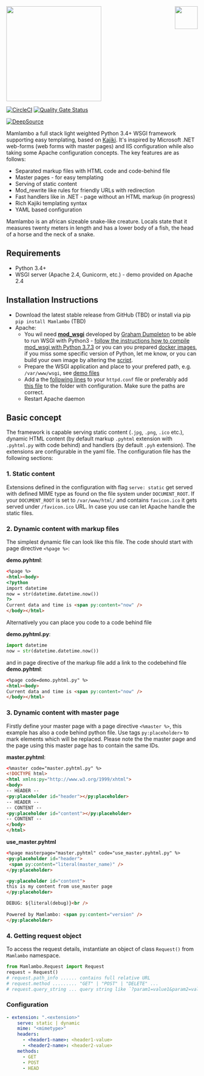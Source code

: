 <img src="https://github.com/lhotakj/Mamlambo/raw/master/doc/assets/logo-big.png" width="60" align="right" />

<img src="https://github.com/lhotakj/Mamlambo/raw/master/doc/assets/title.png" width="250" />

[![CircleCI](https://circleci.com/gh/lhotakj/Mamlambo/tree/master.svg?style=svg)](https://circleci.com/gh/lhotakj/Mamlambo/tree/master) [![Quality Gate Status](https://sonarcloud.io/api/project_badges/measure?project=Mamlambo&metric=alert_status)](https://sonarcloud.io/dashboard?id=Mamlambo)

[![DeepSource](https://static.deepsource.io/deepsource-badge-light.svg)](https://deepsource.io/gh/lhotakj/Mamlambo/?ref=repository-badge)

Mamlambo a full stack light weighted Python 3.4+ WSGI framework supporting easy templating, based on [Kajiki](https://github.com/nandoflorestan/kajiki/tree/master/kajiki). It's inspired by Microsoft .NET web-forms (web forms with master pages) and IIS configuration while also taking some Apache configuration concepts. The key features are as follows:

* Separated markup files with HTML code and code-behind file
* Master pages - for easy templating
* Serving of static content
* Mod_rewrite like rules for friendly URLs with redirection
* Fast handlers like in .NET - page without an HTML markup (in progress)
* Rich Kajiki templating syntax
* YAML based configuration

Mamlambo is an african sizeable snake-like creature. Locals state that it measures twenty meters in length and has a lower body of a fish, the head of a horse and the neck of a snake. 

## Requirements
- Python 3.4+
- WSGI server (Apache 2.4, Gunicorm, etc.) - demo provided on Apache 2.4

## Installation Instructions
* Download the latest stable release from GitHub (TBD) or install via pip `pip install Mamlambo` (TBD)
* Apache:
    * You wil need [**mod_wsgi**](https://github.com/GrahamDumpleton/mod_wsgi) developed by [Graham Dumpleton](https://github.com/GrahamDumpleton) to be able to run WSGI with Python3 - [follow the instructions how to compile mod_wsgi with Python 3.7.3](https://github.com/lhotakj/enable-wsgi_mod-python37-apache/blob/master/install.yaml) or you can you prepared [docker images](https://cloud.docker.com/u/lhotakj/repository/docker/lhotakj/centos-apache-mod_wsgi-python3), if you miss some specific version of Python, let me know, or you can build your own image by altering the [script](https://github.com/lhotakj/Mamlambo/tree/master/docker).
    * Prepare the WSGI application and place to your prefered path, e.g. `/var/www/wsgi`, see [demo files](https://github.com/lhotakj/Mamlambo/tree/master/demo/wsgi)
    * Add a the [following lines](https://raw.githubusercontent.com/lhotakj/Mamlambo/master/demo/apache/mamlambo.conf) to your `httpd.conf` file or preferably add [this file](https://github.com/lhotakj/Mamlambo/blob/master/demo/apache/mamlambo.conf) to the folder with configuration. Make sure the paths are correct.
    * Restart Apache daemon

## Basic concept
The framework is capable serving static content (`.jpg`, `.png`, `.ico` etc.), dynamic HTML content (by default markup `.pyhtml` extension with `.pyhtml.py` with code behind) and handlers (by default `.pyh` extension). The extensions are configurable in the yaml file. The configuration file has the following sections:

### 1. Static content
Extensions defined in the configuration with flag `serve: static` get served with defined MIME type as found on the file system under `DOCUMENT_ROOT`. If your `DOCUMENT_ROOT` is set to `/var/www/html/` and contains `favicon.ico` it gets served under `/favicon.ico` URL. In case you use can let Apache handle the static files.

### 2. Dynamic content with markup files
The simplest dynamic file can look like this file. The code should start with page directive `<%page %>`:

**demo.pyhtml**:
```html
<%page %>
<html><body>
<?python
import datetime 
now = str(datetime.datetime.now())
?>
Current data and time is <span py:content="now" />
</body></html>
```

Alternatively you can place you code to a code behind file

**demo.pyhtml.py**:
```python
import datetime 
now = str(datetime.datetime.now())
```

and in page directive of the markup file add a link to the codebehind file **demo.pyhtml**:
```html
<%page code=demo.pyhtml.py" %>
<html><body>
Current data and time is <span py:content="now" />
</body></html>
```

### 3. Dynamic content with master page
Firstly define your master page with a page directive `<%master %>`, this example has also a code behind python file. Use tags `py:placeholder>` to mark elements which will be replaced. Please note the the master page and the page using this master page has to contain the same IDs.

**master.pyhtml**:
```html
<%master code="master.pyhtml.py" %>
<!DOCTYPE html>
<html xmlns:py="http://www.w3.org/1999/xhtml">
<body>
-- HEADER --
<py:placeholder id="header"></py:placeholder>
-- HEADER --
-- CONTENT --
<py:placeholder id="content"></py:placeholder>
-- CONTENT --
</body>
</html>
```

**use_master.pyhtml**
```html
<%page masterpage="master.pyhtml" code="use_master.pyhtml.py" %>
<py:placeholder id="header">
 <span py:content="literal(master_name)" />
</py:placeholder>

<py:placeholder id="content">
this is my content from use_master page
</py:placeholder>

DEBUG: ${literal(debug)}<br />
  
Powered by Mamlambo: <span py:content="version" />
</py:placeholder>
```


### 4. Getting request object
To access the request details, instantiate an object of class `Request()` from `Mamlambo` namespace.
```python
from Mamlambo.Request import Request
request = Request()
# request.path_info ...... contains full relative URL
# request.method ......... "GET" | "POST" | "DELETE" ...
# request.query_string ... query string like `?param1=value1&param2=value2
```


### Configuration

```yaml
- extension: ".<extension>"
    serve: static | dynamic 
    mime: "<mimetype>"
    headers:
      - <header1-name>: <header1-value>
      - <header2-name>: <header2-value>
    methods:
      - GET 
      - POST
      - HEAD

```

